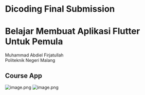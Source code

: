 # Dicoding Final Submission

# Belajar Membuat Aplikasi Flutter Untuk Pemula

Muhammad Abdiel Firjatullah <br>
Politeknik Negeri Malang

## Course App

![image.png](assets/images/Group1.png)
![image.png](assets/images/Group2.png)
